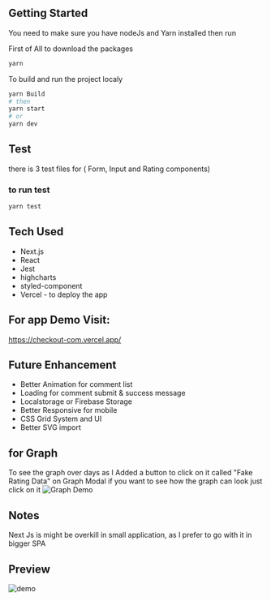 
## Getting Started

You need to make sure you have nodeJs and Yarn installed
then run 

First of All to download the packages

```bash
yarn 
```

To build and run the project localy

```bash
yarn Build
# then
yarn start
# or
yarn dev
```

## Test
there is 3 test files for ( Form, Input and Rating components)

### to run test
```bash
yarn test
```


## Tech Used

- Next.js
- React
- Jest
- highcharts
- styled-component
- Vercel - to deploy the app


## For app Demo Visit: 
https://checkout-com.vercel.app/

## Future Enhancement 
- Better Animation for comment list 
- Loading for comment submit & success message
- Localstorage or Firebase Storage
- Better Responsive for mobile
- CSS Grid System and UI 
- Better SVG import 

## for Graph 
To see the graph over days as I Added a button to click on it called
"Fake Rating Data" on Graph Modal if you want to see how the graph can look just click on it
![Graph Demo](https://user-images.githubusercontent.com/1196069/85264677-176d2b00-b482-11ea-8b70-105db6a583fc.png)


## Notes
Next Js is might be overkill in small application, as I prefer to go with it in bigger SPA



## Preview
![demo](https://user-images.githubusercontent.com/1196069/85235069-2cff3800-b423-11ea-8bb2-9dbeb53307d3.jpg)
